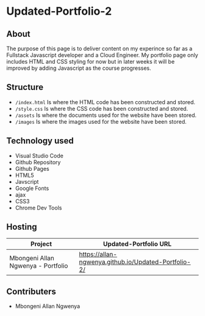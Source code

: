 # Updated-Portfolio-2

## About

The purpose of this page is to deliver content on my experince so far as a Fullstack Javascript developer and a Cloud Engineer. My portfolio page only includes HTML and CSS styling for now but in later weeks it will be improved by adding Javascript as the course progresses. 


## Structure

- `/index.html` Is where the HTML code has been constructed and stored. 
- `/style.css` Is where the CSS code has been constructed and stored. 
- `/assets` Is where the documents used for the website have been stored.
- `/images` Is where the images  used for the website have been stored.


## Technology used

- Visual Studio Code
- Github Repository
- Github Pages
- HTML5
- Javscript
- Google Fonts 
- ajax
- CSS3
- Chrome Dev Tools


## Hosting

| Project                            | Updated-Portfolio URL                                  |
|------------------------------------|--------------------------------------------------------|
| Mbongeni Allan Ngwenya - Portfolio | <https://allan-ngwenya.github.io/Updated-Portfolio-2/> |


## Contributers

- Mbongeni Allan Ngwenya